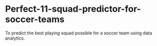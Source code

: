 # Perfect-11-squad-predictor-for-soccer-teams
To predict the best playing squad possible for a soccer team using data analytics.
